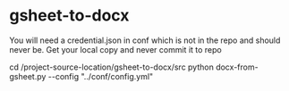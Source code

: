 # gsheet-to-docx
You will need a credential.json in conf which is not in the repo and should never be. Get your local copy and never commit it to repo

cd /project-source-location/gsheet-to-docx/src
python docx-from-gsheet.py --config "../conf/config.yml"
